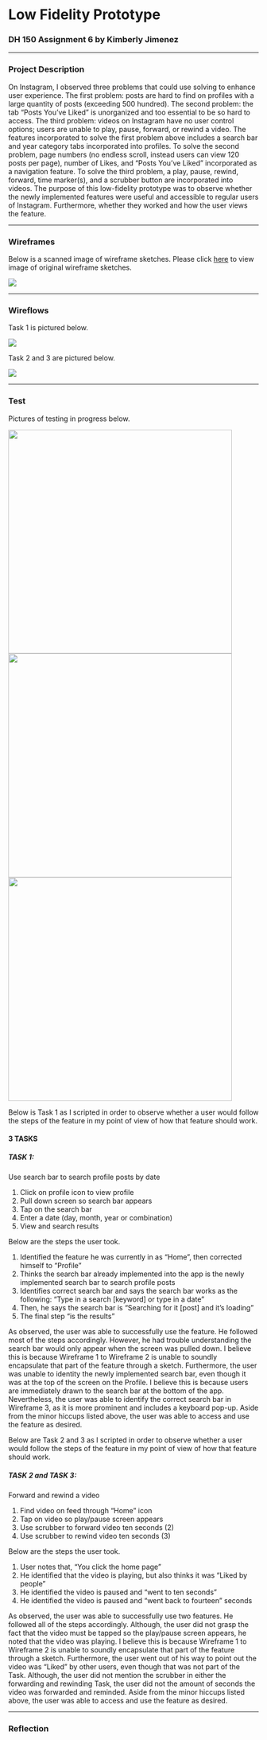 # Low Fidelity Prototype

### DH 150 Assignment 6 by Kimberly Jimenez

---
### Project Description

On Instagram, I observed three problems that could use solving to enhance user experience. The first problem: posts are hard to find on profiles with a large quantity of posts (exceeding 500 hundred). The second problem: the tab “Posts You’ve Liked” is unorganized and too essential to be so hard to access. The third problem: videos on Instagram have no user control options; users are unable to play, pause, forward, or rewind a video. The features incorporated to solve the first problem above includes a search bar and year category tabs incorporated into profiles. To solve the second problem, page numbers (no endless scroll, instead users can view 120 posts per page), number of Likes, and “Posts You’ve Liked” incorporated as a navigation feature. To solve the third problem, a play, pause, rewind, forward, time marker(s), and a scrubber button are incorporated into videos. The purpose of this low-fidelity prototype was to observe whether the newly implemented features were useful and accessible to regular users of Instagram. Furthermore, whether they worked and how the user views the feature. 

---
### Wireframes

Below is a scanned image of wireframe sketches. Please click [here](https://github.com/kj121497/kj5/blob/master/IMG_6321.jpg) to view image of original wireframe sketches.

<img src="CLICKING B-page-001.jpg">

---
### Wireflows

Task 1 is pictured below.

<img src="6 VA MI-page-001.jpg">

Task 2 and 3 are pictured below.

<img src="COMMEN1 2-page-001.jpg">

---
### Test

Pictures of testing in progress below.

<img src="IMG_6322.jpg" width="450">

<img src="IMG_6324.jpg" width="450">

<img src="IMG_6323.jpg" width="450">

Below is Task 1 as I scripted in order to observe whether a user would follow the steps of the feature in my point of view of how that feature should work. 

#### 3 TASKS

##### TASK 1: 
Use search bar to search profile posts by date

1. Click on profile icon to view profile
2. Pull down screen so search bar appears
3. Tap on the search bar
4. Enter a date (day, month, year or combination)
5. View and search results

Below are the steps the user took.

1. Identified the feature he was currently in as “Home”, then corrected himself to “Profile” 
2. Thinks the search bar already implemented into the app is the newly implemented search bar to search profile posts
3. Identifies correct search bar and says the search bar works as the following: “Type in a search [keyword] or type in a date” 
4. Then, he says the search bar is “Searching for it [post] and it’s loading”
5. The final step “is the results”

As observed, the user was able to successfully use the feature. He followed most of the steps accordingly. However, he had trouble understanding the search bar would only appear when the screen was pulled down. I believe this is because Wireframe 1 to Wireframe 2 is unable to soundly encapsulate that part of the feature through a sketch. Furthermore, the user was unable to identity the newly implemented search bar, even though it was at the top of the screen on the Profile. I believe this is because users are immediately drawn to the search bar at the bottom of the app. Nevertheless, the user was able to identify the correct search bar in Wireframe 3, as it is more prominent and includes a keyboard pop-up. Aside from the minor hiccups listed above, the user was able to access and use the feature as desired. 

Below are Task 2 and 3 as I scripted in order to observe whether a user would follow the steps of the feature in my point of view of how that feature should work. 

##### TASK 2 and TASK 3: 
Forward and rewind a video

1. Find video on feed through “Home” icon
2. Tap on video so play/pause screen appears
3. Use scrubber to forward video ten seconds (2)
4. Use scrubber to rewind video ten seconds (3)

Below are the steps the user took.

1. User notes that, “You click the home page”
2. He identified that the video is playing, but also thinks it was “Liked by people”
3. He identified the video is paused and “went to ten seconds”
4. He identified the video is paused and “went back to fourteen” seconds 

As observed, the user was able to successfully  use two features. He followed all of the steps accordingly. Although, the user did not grasp the fact that the video must be tapped so the play/pause screen appears, he noted that the video was playing. I believe this is because Wireframe 1 to Wireframe 2 is unable to soundly encapsulate that part of the feature through a sketch. Furthermore, the user went out of his way to point out the video was “Liked” by other users, even though that was not part of the Task. Although, the user did not mention the scrubber in either the forwarding and rewinding Task, the user did not the amount of seconds the video was forwarded and reminded. Aside from the minor hiccups listed above, the user was able to access and use the feature as desired. 

---
### Reflection
